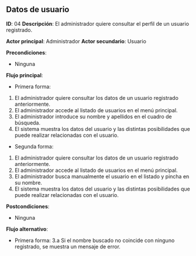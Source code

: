 ## Datos de usuario
**ID**: 04
**Descripción**: El administrador quiere consultar el perfil de un usuario registrado.

**Actor principal**: Administrador
**Actor secundario**: Usuario

**Precondiciones**:
* Ninguna

**Flujo principal**:
* Primera forma:
1. El administrador quiere consultar los datos de un usuario registrado anteriormente.
1. El administrador accede al listado de usuarios en el menú principal.
1. El administrador introduce su nombre y apellidos en el cuadro de búsqueda.
1. El sistema muestra los datos del usuario y las distintas posibilidades que puede realizar relacionadas con el usuario.

* Segunda forma:
1. El administrador quiere consultar los datos de un usuario registrado anteriormente.
1. El administrador accede al listado de usuarios en el menú principal.
1. El administrador busca manualmente el usuario en el listado y pincha en su nombre.
1. El sistema muestra los datos del usuario y las distintas posibilidades que puede realizar relacionadas con el usuario.

**Postcondiciones**: 
* Ninguna

**Flujo alternativo**:
* Primera forma:
3.a Si el nombre buscado no coincide con ninguno registrado, se muestra un mensaje de error.
